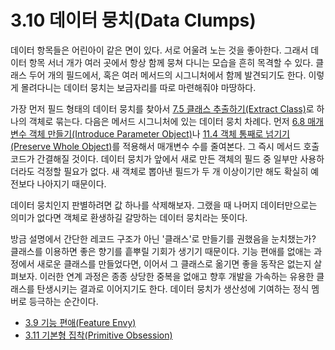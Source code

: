 # 3.10 데이터 뭉치(Data Clumps)
데이터 항목들은 어린아이 같은 면이 있다. 서로 어울려 노는 것을 좋아한다. 그래서 데이터 항목 서너 개가 여러 곳에서 항상 함께 뭉쳐 다니는 모습을 흔히 목격할 수 있다. 클래스 두어 개의 필드에서, 혹은 여러 메서드의 시그니처에서 함께 발견되기도 한다. 이렇게 몰려다니는 데이터 뭉치는 보금자리를 따로 마련해줘야 마땅하다.

가장 먼저 필드 형태의 데이터 뭉치를 찾아서 [7.5 클래스 추출하기(Extract Class)](https://github.com/wonder13662/refactoring-v2/blob/writing/chapter07/7-5.md)로 하나의 객체로 묶는다. 다음은 메서드 시그니처에 있는 데이터 뭉치 차례다. 먼저 [6.8 매개변수 객체 만들기(Introduce Parameter Object)](https://github.com/wonder13662/refactoring-v2/blob/writing/chapter06/6-8.md)나 [11.4 객체 통째로 넘기기(Preserve Whole Object)](https://github.com/wonder13662/refactoring-v2/blob/writing/chapter11/11-4.md)를 적용해서 매개변수 수를 줄여본다. 그 즉시 메서드 호출 코드가 간결해질 것이다. 데이터 뭉치가 앞에서 새로 만든 객체의 필드 중 일부만 사용하더라도 걱정할 필요가 없다. 새 객체로 뽑아낸 필드가 두 개 이상이기만 해도 확실히 예전보다 나아지기 때문이다.

데이터 뭉치인지 판별하려면 값 하나를 삭제해보자. 그랬을 때 나머지 데이터만으로는 의미가 없다면 객체로 환생하길 갈망하는 데이터 뭉치라는 뜻이다.

방금 설명에서 간단한 레코드 구조가 아닌 '클래스'로 만들기를 권했음을 눈치챘는가? 클래스를 이용하면 좋은 향기를 흩뿌릴 기회가 생기기 때문이다. 기능 편애를 없애는 과정에서 새로운 클래스를 만들었다면, 이어서 그 클래스로 옮기면 좋을 동작은 없는지 살펴보자. 이러한 연계 과정은 종종 상당한 중복을 없애고 향후 개발을 가속하는 유용한 클래스를 탄생시키는 결과로 이어지기도 한다. 데이터 뭉치가 생산성에 기여하는 정식 멤버로 등극하는 순간이다.

- [3.9 기능 편애(Feature Envy)](https://github.com/wonder13662/refactoring-v2/blob/writing/chapter03/3-9.md)
- [3.11 기본형 집착(Primitive Obsession)](https://github.com/wonder13662/refactoring-v2/blob/writing/chapter03/3-11.md)